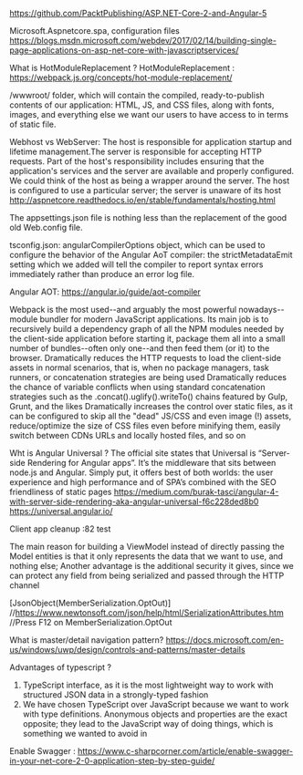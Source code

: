 ﻿https://github.com/PacktPublishing/ASP.NET-Core-2-and-Angular-5


Microsoft.Aspnetcore.spa, configuration files
https://blogs.msdn.microsoft.com/webdev/2017/02/14/building-single-page-applications-on-asp-net-core-with-javascriptservices/

What is HotModuleReplacement ?
HotModuleReplacement : https://webpack.js.org/concepts/hot-module-replacement/

/wwwroot/ folder, which will contain the compiled, ready-to-publish contents of our application: HTML, JS, and CSS files, along with
fonts, images, and everything else we want our users to have access to in terms of static file.

Webhost vs WebServer:
The host is responsible for application startup and lifetime management.The server is responsible for accepting HTTP requests. Part of the host's
responsibility includes ensuring that the application's services and the server are available and properly configured. We could think of the host as
being a wrapper around the server. The host is configured to use a particular server; the server is unaware of its host
http://aspnetcore.readthedocs.io/en/stable/fundamentals/hosting.html

The appsettings.json file is nothing less than the replacement of the good old Web.config file.


tsconfig.json: 	angularCompilerOptions object, which can be used to
configure the behavior of the Angular AoT compiler: the strictMetadataEmit setting which
we added will tell the compiler to report syntax errors immediately rather than produce an
error log file.

Angular AOT: https://angular.io/guide/aot-compiler


Webpack is the most used--and arguably the most powerful nowadays--module
bundler for modern JavaScript applications. Its main job is to recursively build a dependency
graph of all the NPM modules needed by the client-side application before starting it,
package them all into a small number of bundles--often only one--and then feed them (or it)
to the browser.
Dramatically reduces the HTTP requests to load the client-side assets in normal
scenarios, that is, when no package managers, task runners, or concatenation
strategies are being used
Dramatically reduces the chance of variable conflicts when using standard
concatenation strategies such as the .concat().uglify().writeTo() chains
featured by Gulp, Grunt, and the likes
Dramatically increases the control over static files, as it can be configured to
skip all the "dead" JS/CSS and even image (!) assets, reduce/optimize the size of
CSS files even before minifying them, easily switch between CDNs URLs and
locally hosted files, and so on

Wht is Angular Universal ?
The official site states that Universal is “Server-side Rendering for Angular apps”. It’s the middleware that sits between node.js and Angular.
Simply put, it offers best of both worlds: the user experience and high performance and of SPA’s combined with the SEO friendliness of static pages
https://medium.com/burak-tasci/angular-4-with-server-side-rendering-aka-angular-universal-f6c228ded8b0
https://universal.angular.io/

Client app cleanup :82
test

The main reason for building a ViewModel instead of directly passing the Model entities is that it only represents the data that we want to use, and nothing else;
Another advantage is the additional security it gives, since we can protect any field from being serialized and passed through the HTTP channel

  [JsonObject(MemberSerialization.OptOut)]
  //https://www.newtonsoft.com/json/help/html/SerializationAttributes.htm
  //Press F12 on MemberSerialization.OptOut

What is master/detail navigation pattern?
https://docs.microsoft.com/en-us/windows/uwp/design/controls-and-patterns/master-details

Advantages of typescript ?
1. TypeScript interface, as it is the most lightweight way to work with structured JSON data in a strongly-typed fashion
2. We have chosen TypeScript over JavaScript because we want to work with type definitions. Anonymous objects and properties are the exact opposite; they lead to the JavaScript way of doing things, which is something we wanted to avoid in


Enable Swagger :
https://www.c-sharpcorner.com/article/enable-swagger-in-your-net-core-2-0-application-step-by-step-guide/ 
